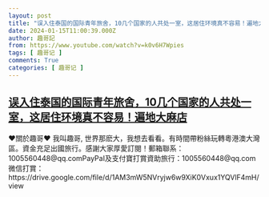 ```yaml
---
layout: post
title: "误入住泰国的国际青年旅舍，10几个国家的人共处一室，这居住环境真不容易！遍地大麻店"
date: 2024-01-15T11:00:39.000Z
author: 趣哥記
from: https://www.youtube.com/watch?v=k0v6H7Wpies
tags: [ 趣哥记 ]
comments: True
categories: [ 趣哥记 ]
---
```

<!--1705316439000-->
[误入住泰国的国际青年旅舍，10几个国家的人共处一室，这居住环境真不容易！遍地大麻店](https://www.youtube.com/watch?v=k0v6H7Wpies)
------

<div>
♥關於趣哥♥ 我叫趣哥, 世界那麽大，我想去看看。有時間帶粉絲玩轉粵港澳大灣區。資金充足出國旅行。感謝大家厚愛訂閱！郵箱聯系：1005560448@qq.comPayPaI及支付寶打賞資助旅行：1005560448@qq.com微信打賞：https://drive.google.com/file/d/1AM3mW5NVryjw6w9XiK0Vxux1YQVlF4mH/view
</div>
